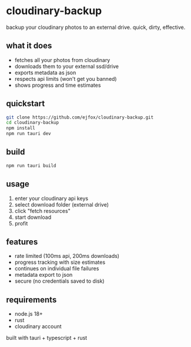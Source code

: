 # cloudinary-backup

backup your cloudinary photos to an external drive. quick, dirty, effective.

## what it does
- fetches all your photos from cloudinary
- downloads them to your external ssd/drive
- exports metadata as json
- respects api limits (won't get you banned)
- shows progress and time estimates

## quickstart
```bash
git clone https://github.com/ejfox/cloudinary-backup.git
cd cloudinary-backup
npm install
npm run tauri dev
```

## build
```bash
npm run tauri build
```

## usage
1. enter your cloudinary api keys
2. select download folder (external drive)
3. click "fetch resources"
4. start download
5. profit

## features
- rate limited (100ms api, 200ms downloads)
- progress tracking with size estimates
- continues on individual file failures
- metadata export to json
- secure (no credentials saved to disk)

## requirements
- node.js 18+
- rust
- cloudinary account

built with tauri + typescript + rust
